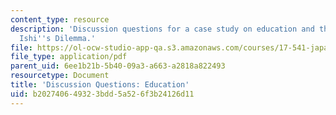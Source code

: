 ```yaml
---
content_type: resource
description: 'Discussion questions for a case study on education and the workplace:
  Ishi''s Dilemma.'
file: https://ol-ocw-studio-app-qa.s3.amazonaws.com/courses/17-541-japanese-politics-and-society-fall-2008/b202740649323bdd5a526f3b24126d11_questions3.pdf
file_type: application/pdf
parent_uid: 6ee1b21b-5b40-09a3-a663-a2818a822493
resourcetype: Document
title: 'Discussion Questions: Education'
uid: b2027406-4932-3bdd-5a52-6f3b24126d11
---
```

